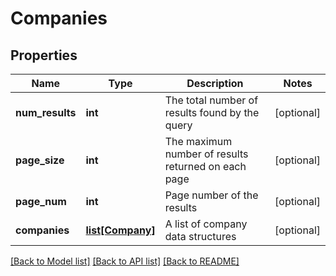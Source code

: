 # Companies

## Properties
Name | Type | Description | Notes
------------ | ------------- | ------------- | -------------
**num_results** | **int** | The total number of results found by the query | [optional] 
**page_size** | **int** | The maximum number of results returned on each page | [optional] 
**page_num** | **int** | Page number of the results | [optional] 
**companies** | [**list[Company]**](Company.md) | A list of company data structures | [optional] 

[[Back to Model list]](../README.md#documentation-for-models) [[Back to API list]](../README.md#documentation-for-api-endpoints) [[Back to README]](../README.md)

